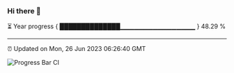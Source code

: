 ### Hi there 👋

⏳ Year progress { ██████████████▁▁▁▁▁▁▁▁▁▁▁▁▁▁▁▁ } 48.29 %

---

⏰ Updated on Mon, 26 Jun 2023 06:26:40 GMT

![Progress Bar CI](https://github.com/ZhaoGui/ZhaoGui/workflows/Progress%20Bar%20CI/badge.svg)

